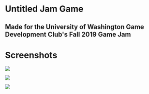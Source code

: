 # Untitled Jam Game

## Made for the University of Washington Game Development Club's Fall 2019 Game Jam

# Screenshots
![](images/img1.png)

![](images/img2.png)

![](images/img3.png)
